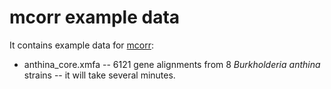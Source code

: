 # mcorr example data

It contains example data for [mcorr](https://github.com/kussell-lab/mcorr):

* anthina_core.xmfa -- 6121 gene alignments from 8 _Burkholderia anthina_ strains -- it will take several minutes.